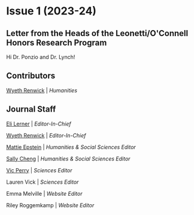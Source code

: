 # Issue 1 (2023-24)

## Letter from the Heads of the Leonetti/O'Connell Honors Research Program

Hi Dr. Ponzio and Dr. Lynch!

## Contributors

[Wyeth Renwick](../authors/wyethRenwick/wyethRenwick.md)
| *Humanities*

## Journal Staff

[Eli Lerner](../authors/eliLerner/eliLerner.md) | *Editor-In-Chief*

[Wyeth Renwick](../authors/wyethRenwick/wyethRenwick.md) | *Editor-In-Chief*

[Mattie Epstein](../authors/mattieEpstein/mattieEpstein.md) | *Humanities & Social Sciences Editor*

[Sally Cheng](../authors/sallyCheng/sallyCheng.md) | *Humanities & Social Sciences Editor*

[Vic Perry](../authors/vicPerry/vicPerry.md) | *Sciences Editor*

Lauren Vick | *Sciences Editor*

Emma Melville | *Website Editor*

Riley Roggemkamp | *Website Editor*
